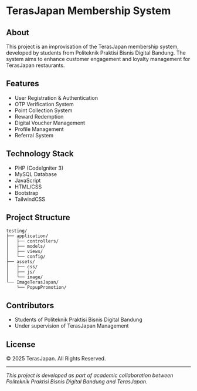 # TerasJapan Membership System

## About
This project is an improvisation of the TerasJapan membership system, developed by students from Politeknik Praktisi Bisnis Digital Bandung. The system aims to enhance customer engagement and loyalty management for TerasJapan restaurants.

## Features
- User Registration & Authentication
- OTP Verification System
- Point Collection System
- Reward Redemption
- Digital Voucher Management
- Profile Management
- Referral System

## Technology Stack
- PHP (CodeIgniter 3)
- MySQL Database
- JavaScript
- HTML/CSS
- Bootstrap
- TailwindCSS

## Project Structure
```
testing/
├── application/
│   ├── controllers/
│   ├── models/
│   ├── views/
│   └── config/
├── assets/
│   ├── css/
│   ├── js/
│   └── image/
└── ImageTerasJapan/
    └── PopupPromotion/
```

## Contributors
- Students of Politeknik Praktisi Bisnis Digital Bandung 
- Under supervision of TerasJapan Management

## License
© 2025 TerasJapan. All Rights Reserved.

---
*This project is developed as part of academic collaboration between Politeknik Praktisi Bisnis Digital Bandung and TerasJapan.*